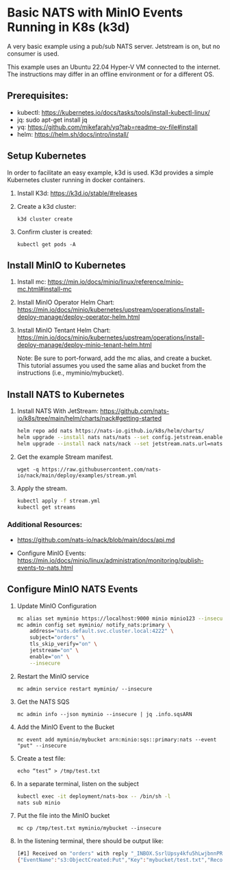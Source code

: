 # Basic NATS with MinIO Events Running in K8s (k3d)

A very basic example using a pub/sub NATS server. Jetstream is on, but no consumer is used.

This example uses an Ubuntu 22.04 Hyper-V VM connected to the internet. The instructions may differ in an offline environment or for a different OS.

## Prerequisites:

* kubectl: https://kubernetes.io/docs/tasks/tools/install-kubectl-linux/
* jq: sudo apt-get install jq
* yq: https://github.com/mikefarah/yq?tab=readme-ov-file#install
* helm: https://helm.sh/docs/intro/install/

## Setup Kubernetes

In order to facilitate an easy example, k3d is used. K3d provides a simple Kubernetes cluster running in docker containers.

1. Install K3d: https://k3d.io/stable/#releases
1. Create a k3d cluster: 

    `k3d cluster create`

1. Confirm cluster is created: 

    `kubectl get pods -A`

## Install MinIO to Kubernetes

1. Install mc: https://min.io/docs/minio/linux/reference/minio-mc.html#install-mc
1. Install MinIO Operator Helm Chart: https://min.io/docs/minio/kubernetes/upstream/operations/install-deploy-manage/deploy-operator-helm.html
1. Install MinIO Tentant Helm Chart: https://min.io/docs/minio/kubernetes/upstream/operations/install-deploy-manage/deploy-minio-tenant-helm.html

    Note: Be sure to port-forward, add the mc alias, and create a bucket. This tutorial assumes you used the same alias and bucket from the instructions (i.e., myminio/mybucket).

## Install NATS to Kubernetes

1. Install NATS With JetStream: https://github.com/nats-io/k8s/tree/main/helm/charts/nack#getting-started

    ```sh
    helm repo add nats https://nats-io.github.io/k8s/helm/charts/
    helm upgrade --install nats nats/nats --set config.jetstream.enabled=true --set config.cluster.enabled=true
    helm upgrade --install nack nats/nack --set jetstream.nats.url=nats://nats.default.svc.cluster.local:4222
    ```

1. Get the example Stream manifest.

    `wget -q https://raw.githubusercontent.com/nats-io/nack/main/deploy/examples/stream.yml`

1. Apply the stream.

    ```sh
    kubectl apply -f stream.yml
    kubectl get streams
    ```

### Additional Resources:

* https://github.com/nats-io/nack/blob/main/docs/api.md

* Configure MinIO Events: https://min.io/docs/minio/linux/administration/monitoring/publish-events-to-nats.html

## Configure MinIO NATS Events 

1. Update MinIO Configuration

    ```sh
    mc alias set myminio https://localhost:9000 minio minio123 --insecure
    mc admin config set myminio/ notify_nats:primary \
        address="nats.default.svc.cluster.local:4222" \
        subject="orders" \
        tls_skip_verify="on" \
        jetstream="on" \
        enable="on" \
        --insecure
    ```

1. Restart the MinIO service

    `mc admin service restart myminio/ --insecure`

1. Get the NATS SQS

    `mc admin info --json myminio --insecure | jq .info.sqsARN`

1. Add the MinIO Event to the Bucket

    `mc event add myminio/mybucket arn:minio:sqs::primary:nats --event "put" --insecure`

1. Create a test file:

    `echo “test” > /tmp/test.txt`

1. In a separate terminal, listen on the subject

    ```sh
    kubectl exec -it deployment/nats-box -- /bin/sh -l
    nats sub minio
    ```

1. Put the file into the MinIO bucket

    `mc cp /tmp/test.txt myminio/mybucket --insecure`

1. In the listening terminal, there should be output like:

    ```sh
    [#1] Received on "orders" with reply "_INBOX.SsrlUpsy4kfu5hLwjbnnPR.ayvZYz4h"
    {"EventName":"s3:ObjectCreated:Put","Key":"mybucket/test.txt","Records":[{"eventVersion":"2.0","eventSource":"minio:s3","awsRegion":"","eventTime":"2025-07-08T14:15:39.443Z","eventName":"s3:ObjectCreated:Put","userIdentity":{"principalId":"minio"},"requestParameters":{"principalId":"minio","region":"","sourceIPAddress":"127.0.0.1"},"responseElements":{"x-amz-id-2":"a4ab6bb342be1b6ab0c9be895868837d9a4f30778d6bb99f882c2564c5d4e607","x-amz-request-id":"18504C4ADA8BF777","x-minio-deployment-id":"a2a151f9-442f-47e7-882b-175bd4b2753f","x-minio-origin-endpoint":"https://minio.minio-tenant.svc.cluster.local"},"s3":{"s3SchemaVersion":"1.0","configurationId":"Config","bucket":{"name":"mybucket","ownerIdentity":{"principalId":"minio"},"arn":"arn:aws:s3:::mybucket"},"object":{"key":"test.txt","size":5,"eTag":"d8e8fca2dc0f896fd7cb4cb0031ba249","contentType":"text/plain","userMetadata":{"content-type":"text/plain"},"sequencer":"18504C4ADA8EBF58"}},"source":{"host":"127.0.0.1","port":"","userAgent":"MinIO (linux; amd64) minio-go/v7.0.76 mc/RELEASE.2024-09-09T07-53-10Z"}}]}
    ```
